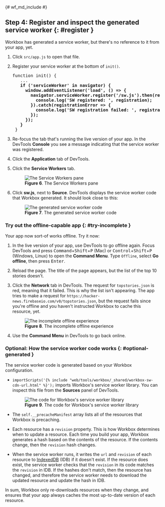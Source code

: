 {# wf_md_include #}
## Step 4: Register and inspect the generated service worker {: #register }

Workbox has generated a service worker, but there's no reference to it from
your app, yet.

1. Click `src/app.js` to open that file.
1. Register your service worker at the bottom of `init()`.

    <pre class="prettyprint">function init() {
      ...
      <strong>if ('serviceWorker' in navigator) {
        window.addEventListener('load', () => {
          navigator.serviceWorker.register('/sw.js').then(registration => {
            console.log('SW registered: ', registration);
          }).catch(registrationError => {
            console.log('SW registration failed: ', registrationError);
          });
        });
      }</strong>
    }</pre>

1. Re-focus the tab that's running the live version of your app. In the DevTools **Console**
   you see a message indicating that the service worker was registered.
1. Click the **Application** tab of DevTools.
1. Click the **Service Workers** tab.

     <figure>
       <img src="/web/tools/workbox/get-started/imgs/shared/sw-pane.png"
         alt="The Service Workers pane"/>
       <figcaption>
         <b>Figure 6</b>. The Service Workers pane
       </figcaption>
     </figure>

1. Click **sw.js**, next to **Source**. DevTools displays the
   service worker code that Workbox generated. It should look close to this:

     <figure>
       <img src="/web/tools/workbox/get-started/imgs/shared/sources.png"
         alt="The generated service worker code"/>
       <figcaption>
         <b>Figure 7</b>. The generated service worker code
       </figcaption>
     </figure>

### Try out the offline-capable app {: #try-incomplete }

Your app now sort-of works offline. Try it now:

1. In the live version of your app, use DevTools to go offline again.
   Focus DevTools and press <kbd>Command</kbd>+<kbd>Shift</kbd>+<kbd>P</kbd>
   (Mac) or <kbd>Control</kbd>+<kbd>Shift</kbd>+<kbd>P</kbd> (Windows, Linux)
   to open the **Command Menu**. Type `Offline`, select **Go offline**,
   then press <kbd>Enter</kbd>.
1. Reload the page. The title of the page appears, but the list of the top
   10 stories doesn't.
1. Click the **Network** tab in DevTools. The request for `topstories.json` is
   red, meaning that it failed. This is why the list isn't appearing. The app
   tries to make a request for
   `https://hacker-news.firebaseio.com/v0/topstories.json`, but the request
   fails since you're offline and you haven't instructed Workbox to cache
   this resource, yet.

     <figure>
       <img src="/web/tools/workbox/get-started/imgs/shared/offline-capable.png"
         alt="The incomplete offline experience"/>
       <figcaption>
         <b>Figure 8</b>. The incomplete offline experience
       </figcaption>
     </figure>

1. Use the **Command Menu** in DevTools to go back online.

### Optional: How the service worker code works {: #optional-generated }

The service worker code is generated based on your Workbox configuration.

* `importScripts('{% include "web/tools/workbox/_shared/workbox-sw-cdn-url.html" %}');`
  imports Workbox's service worker library. You can inspect this file from the **Sources** panel of
  DevTools.

    <figure>
      <img src="/web/tools/workbox/get-started/imgs/shared/lib-src.png"
        alt="The code for Workbox's service worker library"/>
      <figcaption>
        <b>Figure 9</b>. The code for Workbox's service worker library
      </figcaption>
    </figure>

* The `self.__precacheManifest` array lists all of the resources that Workbox is
  precaching.
* Each resource has a `revision` property. This is how Workbox determines
  when to update a resource. Each time you build your app, Workbox generates
  a hash based on the contents of the resource. If the contents change, then
  the `revision` hash changes.
* When the service worker runs, it writes the `url` and `revision` of each
  resource to [IndexedDB][IDB] (IDB) if it doesn't exist. If the resource does
  exist, the service worker checks that the `revision` in its code matches the
  `revision` in IDB. If the hashes don't match, then the resource has changed,
  and therefore the service worker needs to download the updated resource and
  update the hash in IDB.

In sum, Workbox only re-downloads resources when they change, and ensures
that your app always caches the most up-to-date version of each resource.

[IDB]: https://developer.mozilla.org/en-US/docs/Web/API/IndexedDB_API
